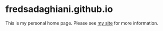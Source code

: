 

# fredsadaghiani.github.io
This is my personal home page. Please see [my site](http://fredsadaghiani.github.io) for more information.

